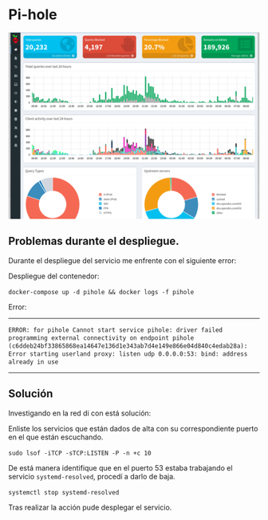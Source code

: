 # Pi-hole

![Pi-hole](Pihole.png)

## Problemas durante el despliegue.

Durante el despliegue del servicio me enfrente con el siguiente error:

Despliegue del contenedor:

`docker-compose up -d pihole && docker logs -f pihole` 

Error:
- - -
~~~
ERROR: for pihole Cannot start service pihole: driver failed programming external connectivity on endpoint pihole (c6ddeb24bf33865868ea14647e136d1e343ab7d4e149e866e04d840c4edab28a): Error starting userland proxy: listen udp 0.0.0.0:53: bind: address already in use
~~~
- - -

## Solución

Investigando en la red di con está solución:

Enliste los servicios que están dados de alta con su correspondiente puerto en el que están escuchando.

`sudo lsof -iTCP -sTCP:LISTEN -P -n +c 10`

De está manera identifique que en el puerto 53 estaba trabajando el servicio `systemd-resolved`, procedí a darlo de baja.

`systemctl stop systemd-resolved`

Tras realizar la acción pude desplegar el servicio.
